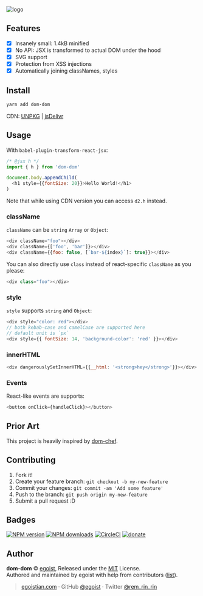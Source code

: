 ![logo](https://ooo.0o0.ooo/2017/07/02/5957dfdb1a256.png)

## Features

- [x] Insanely small: 1.4kB minified
- [x] No API: JSX is transformed to actual DOM under the hood
- [x] SVG support
- [x] Protection from XSS injections
- [x] Automatically joining classNames, styles

## Install

```bash
yarn add dom-dom
```

CDN: [UNPKG](https://unpkg.com/dom-dom/dist/) | [jsDelivr](https://cdn.jsdelivr.net/npm/dom-dom/dist/)

## Usage

With `babel-plugin-transform-react-jsx`:

```js
/* @jsx h */
import { h } from 'dom-dom'

document.body.appendChild(
  <h1 style={{fontSize: 20}}>Hello World!</h1>
)
```

Note that while using CDN version you can access `d2.h` instead.

### className

`className` can be `string` `Array` or `Object`:

```js
<div className="foo"></div>
<div className={['foo', 'bar']}></div>
<div className={{foo: false, [`bar-${index}`]: true}}></div>
```

You can also directly use `class` instead of react-specific `className` as you please:

```js
<div class="foo"></div>
```

### style

`style` supports `string` and `Object`:

```js
<div style="color: red"></div>
// both kebab-case and camelCase are supported here
// default unit is `px`
<div style={{ fontSize: 14, 'background-color': 'red' }}></div>
```

### innerHTML

```js
<div dangerouslySetInnerHTML={{__html: '<strong>hey</strong>'}}></div>
```

### Events

React-like events are supports:

```js
<button onClick={handleClick}></button>
```

## Prior Art

This project is heavily inspired by [dom-chef](https://github.com/vadimdemedes/dom-chef).

## Contributing

1. Fork it!
2. Create your feature branch: `git checkout -b my-new-feature`
3. Commit your changes: `git commit -am 'Add some feature'`
4. Push to the branch: `git push origin my-new-feature`
5. Submit a pull request :D

## Badges

[![NPM version](https://img.shields.io/npm/v/dom-dom.svg?style=flat)](https://npmjs.com/package/dom-dom) [![NPM downloads](https://img.shields.io/npm/dm/dom-dom.svg?style=flat)](https://npmjs.com/package/dom-dom) [![CircleCI](https://circleci.com/gh/egoist/dom-dom/tree/master.svg?style=shield&circle-token=1b6201de2b133f5b995fe2730a24b497768d85c6)](https://circleci.com/gh/egoist/dom-dom/tree/master)  [![donate](https://img.shields.io/badge/$-donate-ff69b4.svg?maxAge=2592000&style=flat)](https://github.com/egoist/donate)

## Author

**dom-dom** © [egoist](https://github.com/egoist), Released under the [MIT](./LICENSE) License.<br>
Authored and maintained by egoist with help from contributors ([list](https://github.com/egoist/dom-dom/contributors)).

> [egoistian.com](https://egoistian.com) · GitHub [@egoist](https://github.com/egoist) · Twitter [@rem_rin_rin](https://twitter.com/rem_rin_rin)
